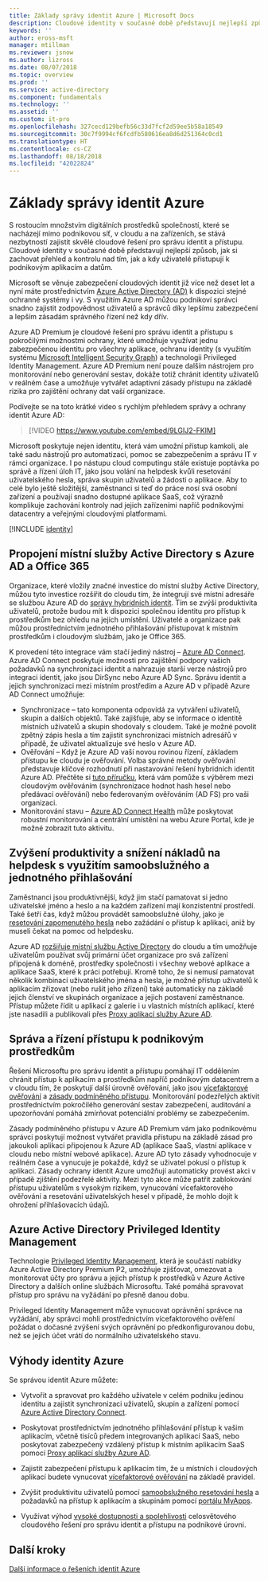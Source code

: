 ```yaml
---
title: Základy správy identit Azure | Microsoft Docs
description: Cloudové identity v současné době představují nejlepší způsob, jak si zachovat přehled a kontrolu nad tím, jak a kdy uživatelé přistupují k podnikovým aplikacím a datům.
keywords: ''
author: eross-msft
manager: mtillman
ms.reviewer: jsnow
ms.author: lizross
ms.date: 08/07/2018
ms.topic: overview
ms.prod: ''
ms.service: active-directory
ms.component: fundamentals
ms.technology: ''
ms.assetid: ''
ms.custom: it-pro
ms.openlocfilehash: 327cecd129befb56c33d7fcf2d59ee5b58a18549
ms.sourcegitcommit: 30c7f9994cf6fcdfb580616ea8d6d251364c0cd1
ms.translationtype: HT
ms.contentlocale: cs-CZ
ms.lasthandoff: 08/18/2018
ms.locfileid: "42022824"
---
```

# <a name="fundamentals-of-azure-identity-management"></a>Základy správy identit Azure

S rostoucím množstvím digitálních prostředků společností, které se nacházejí mimo podnikovou síť, v cloudu a na zařízeních, se stává nezbytností zajistit skvělé cloudové řešení pro správu identit a přístupu. Cloudové identity v současné době představují nejlepší způsob, jak si zachovat přehled a kontrolu nad tím, jak a kdy uživatelé přistupují k podnikovým aplikacím a datům.

Microsoft se věnuje zabezpečení cloudových identit již více než deset let a nyní máte prostřednictvím [Azure Active Directory (AD)](active-directory-whatis.md) k dispozici stejné ochranné systémy i vy. S využitím Azure AD můžou podnikoví správci snadno zajistit zodpovědnost uživatelů a správců díky lepšímu zabezpečení a lepším zásadám správného řízení než kdy dřív.

Azure AD Premium je cloudové řešení pro správu identit a přístupu s pokročilými možnostmi ochrany, které umožňuje využívat jednu zabezpečenou identitu pro všechny aplikace, ochranu identity (s využitím systému [Microsoft Intelligent Security Graph](https://www.microsoft.com/security/intelligence)) a technologii Privileged Identity Management. Azure AD Premium není pouze dalším nástrojem pro monitorování nebo generování sestav, dokáže totiž chránit identity uživatelů v reálném čase a umožňuje vytvářet adaptivní zásady přístupu na základě rizika pro zajištění ochrany dat vaší organizace.

Podívejte se na toto krátké video s rychlým přehledem správy a ochrany identit Azure AD:
>[!VIDEO https://www.youtube.com/embed/9LGIJ2-FKIM]

Microsoft poskytuje nejen identitu, která vám umožní přístup kamkoli, ale také sadu nástrojů pro automatizaci, pomoc se zabezpečením a správu IT v rámci organizace. I po nástupu cloud computingu stále existuje poptávka po správě a řízení úloh IT, jako jsou volání na helpdesk kvůli resetování uživatelského hesla, správa skupin uživatelů a žádosti o aplikace. Aby to celé bylo ještě složitější, zaměstnanci si teď do práce nosí svá osobní zařízení a používají snadno dostupné aplikace SaaS, což výrazně komplikuje zachování kontroly nad jejich zařízeními napříč podnikovými datacentry a veřejnými cloudovými platformami.

[!INCLUDE [identity](../../../includes/azure-ad-licenses.md)]

## <a name="connect-on-premises-active-directory-with-azure-ad-and-office-365"></a>Propojení místní služby Active Directory s Azure AD a Office 365
Organizace, které vložily značné investice do místní služby Active Directory, můžou tyto investice rozšířit do cloudu tím, že integrují své místní adresáře se službou Azure AD do [správy hybridních identit](https://aka.ms/aadframework). Tím se zvýší produktivita uživatelů, protože budou mít k dispozici společnou identitu pro přístup k prostředkům bez ohledu na jejich umístění. Uživatelé a organizace pak můžou prostřednictvím jednotného přihlašování přistupovat k místním prostředkům i cloudovým službám, jako je Office 365.

K provedení této integrace vám stačí jediný nástroj – [Azure AD Connect](https://docs.microsoft.com/azure/active-directory/connect/active-directory-aadconnect). Azure AD Connect poskytuje možnosti pro zajištění podpory vašich požadavků na synchronizaci identit a nahrazuje starší verze nástrojů pro integraci identit, jako jsou DirSync nebo Azure AD Sync. Správu identit a jejich synchronizaci mezi místním prostředím a Azure AD v případě Azure AD Connect umožňuje:

- Synchronizace – tato komponenta odpovídá za vytváření uživatelů, skupin a dalších objektů. Také zajišťuje, aby se informace o identitě místních uživatelů a skupin shodovaly s cloudem. Také je možné povolit zpětný zápis hesla a tím zajistit synchronizaci místních adresářů v případě, že uživatel aktualizuje své heslo v Azure AD.
- Ověřování – Když je Azure AD vaší novou rovinou řízení, základem přístupu ke cloudu je ověřování. Volba správné metody ověřování představuje klíčové rozhodnutí při nastavování řešení hybridních identit Azure AD. Přečtěte si [tuto příručku](https://aka.ms/auth-options), která vám pomůže s výběrem mezi cloudovým ověřováním (synchronizace hodnot hash hesel nebo předávací ověřování) nebo federovaným ověřováním (AD FS) pro vaši organizaci.
- Monitorování stavu – [Azure AD Connect Health](https://docs.microsoft.com/azure/active-directory/connect-health/active-directory-aadconnect-health) může poskytovat robustní monitorování a centrální umístění na webu Azure Portal, kde je možné zobrazit tuto aktivitu.

## <a name="increase-productivity-and-reduce-helpdesk-costs-with-self-service-and-single-sign-on-experiences"></a>Zvýšení produktivity a snížení nákladů na helpdesk s využitím samoobslužného a jednotného přihlašování

Zaměstnanci jsou produktivnější, když jim stačí pamatovat si jedno uživatelské jméno a heslo a na každém zařízení mají konzistentní prostředí. Také šetří čas, když můžou provádět samoobslužné úlohy, jako je [resetování zapomenutého hesla](https://docs.microsoft.com/azure/active-directory/active-directory-passwords) nebo zažádání o přístup k aplikaci, aniž by museli čekat na pomoc od helpdesku.

Azure AD [rozšiřuje místní službu Active Directory](https://docs.microsoft.com/azure/active-directory/connect/active-directory-aadconnect) do cloudu a tím umožňuje uživatelům používat svůj primární účet organizace pro svá zařízení připojená k doméně, prostředky společnosti i všechny webové aplikace a aplikace SaaS, které k práci potřebují. Kromě toho, že si nemusí pamatovat několik kombinací uživatelského jména a hesla, je možné přístup uživatelů k aplikacím zřizovat (nebo rušit jeho zřízení) také automaticky na základě jejich členství ve skupinách organizace a jejich postavení zaměstnance. Přístup můžete řídit u aplikací z galerie i u vlastních místních aplikací, které jste nasadili a publikovali přes [Proxy aplikací služby Azure AD](https://docs.microsoft.com/azure/active-directory/active-directory-application-proxy-get-started).

## <a name="manage-and-control-access-to-corporate-resources"></a>Správa a řízení přístupu k podnikovým prostředkům
Řešení Microsoftu pro správu identit a přístupu pomáhají IT oddělením chránit přístup k aplikacím a prostředkům napříč podnikovým datacentrem a v cloudu tím, že poskytují další úrovně ověřování, jako jsou [vícefaktorové ověřování](https://docs.microsoft.com/azure/multi-factor-authentication/multi-factor-authentication-whats-next) a [zásady podmíněného přístupu](https://docs.microsoft.com/azure/active-directory/active-directory-conditional-access-azure-portal). Monitorování podezřelých aktivit prostřednictvím pokročilého generování sestav zabezpečení, auditování a upozorňování pomáhá zmírňovat potenciální problémy se zabezpečením.

Zásady podmíněného přístupu v Azure AD Premium vám jako podnikovému správci poskytují možnost vytvářet pravidla přístupu na základě zásad pro jakoukoli aplikaci připojenou k Azure AD (aplikace SaaS, vlastní aplikace v cloudu nebo místní webové aplikace). Azure AD tyto zásady vyhodnocuje v reálném čase a vynucuje je pokaždé, když se uživatel pokusí o přístup k aplikaci. Zásady ochrany identit Azure umožňují automaticky provést akci v případě zjištění podezřelé aktivity. Mezi tyto akce může patřit zablokování přístupu uživatelům s vysokým rizikem, vynucování vícefaktorového ověřování a resetování uživatelských hesel v případě, že mohlo dojít k ohrožení přihlašovacích údajů.


## <a name="azure-active-directory-privileged-identity-management"></a>Azure Active Directory Privileged Identity Management

Technologie [Privileged Identity Management](https://docs.microsoft.com/azure/active-directory/active-directory-privileged-identity-management-getting-started), která je součástí nabídky Azure Active Directory Premium P2, umožňuje zjišťovat, omezovat a monitorovat účty pro správu a jejich přístup k prostředků v Azure Active Directory a dalších online službách Microsoftu. Také pomáhá spravovat přístup pro správu na vyžádání po přesně danou dobu.

Privileged Identity Management může vynucovat oprávnění správce na vyžádání, aby správci mohli prostřednictvím vícefaktorového ověření požádat o dočasné zvýšení svých oprávnění po předkonfigurovanou dobu, než se jejich účet vrátí do normálního uživatelského stavu.

## <a name="benefits-of-azure-identity"></a>Výhody identity Azure

Se správou identit Azure můžete:

-   Vytvořit a spravovat pro každého uživatele v celém podniku jedinou identitu a zajistit synchronizaci uživatelů, skupin a zařízení pomocí [Azure Active Directory Connect](https://docs.microsoft.com/azure/active-directory/connect/active-directory-aadconnect).

-   Poskytovat prostřednictvím jednotného přihlašování přístup k vašim aplikacím, včetně tisíců předem integrovaných aplikací SaaS, nebo poskytovat zabezpečený vzdálený přístup k místním aplikacím SaaS pomocí [Proxy aplikací služby Azure AD](https://docs.microsoft.com/azure/active-directory/active-directory-application-proxy-get-started).

-   Zajistit zabezpečení přístupu k aplikacím tím, že u místních i cloudových aplikací budete vynucovat [vícefaktorové ověřování](https://docs.microsoft.com/azure/multi-factor-authentication/multi-factor-authentication-whats-next) na základě pravidel.

-   Zvýšit produktivitu uživatelů pomocí [samoobslužného resetování hesla](https://docs.microsoft.com/azure/active-directory/active-directory-passwords) a požadavků na přístup k aplikacím a skupinám pomocí [portálu MyApps](https://docs.microsoft.com/azure/active-directory/active-directory-saas-access-panel-user-help).

-   Využívat výhod [vysoké dostupnosti a spolehlivosti](https://docs.microsoft.com/azure/architecture/resiliency/high-availability-azure-applications) celosvětového cloudového řešení pro správu identit a přístupu na podnikové úrovni.

## <a name="next-steps"></a>Další kroky
[Další informace o řešeních identit Azure](https://docs.microsoft.com/azure/active-directory/understand-azure-identity-solutions)
